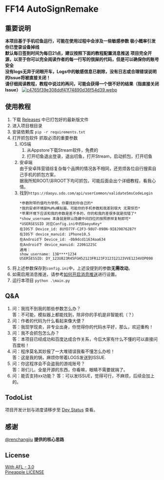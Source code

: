 # FF14 AutoSignRemake

## 重要说明
**本项目基于手机叨鱼运行，可能在使用过程中会涉及一些敏感参数 极小概率引发你已登录设备掉线**    
**默认每日签到时间为每日21点，建议按照下面的教程配置消息推送**
**项目完全开源，以至于你可以完全阅读作者的每一行写的很屎的代码，但是可以确保你的账号安全**  
**没有logs无异于闭眼开车，Logs中的敏感信息已剔除，没有日志或合理错误说明的Issue将被直接关闭！**  
**请仔细阅读教程，教程中说过的再问，可能会获得一个很不好的结果（指直接关闭Issue）**
[![c4765f39e308ddf41f74890d36f54d39.webp](https://infrasimage-r2.cf.cdn.infras.host/2023/12/22/65854fa135d83.webp)](https://infrasimage-r2.cf.cdn.infras.host/2023/12/22/65854fa135d83.webp)


## 使用教程
1. 下载 [Releases](https://github.com/KuLiPoi/FF14AutoSign/releases) 中已打包好的最新版文件
2. 进入项目根目录
3. 安装依赖库 ```pip -r requirements.txt```
4. 打开抓包软件 抓取必须的重要参数
    1. IOS端  
       1. 从Appstore下载Stream软件，免费的
       2. 打开叨鱼退出登录，退出叨鱼，打开Stream，启动抓包，打开叨鱼
    2. 安卓端  
       由于安卓阵营错综复杂每个品牌的情况各不相同，还劳烦各位自行搜索自己手机的抓包方案，  
       据我所知ROOT/非ROOT下均可抓包，可能后面会出个详细教程，看我心情。
    3. 找到```https://daoyu.sdo.com/api/userCommon/validateSmsCodeLogin```  
       ```
       *参数附带的值均为举例，你要找到你自己的*
       *我的安卓环境是MuMu模拟器，可能你的手机参数和我差别很大 无需惊恐*
       *苹果环境下应该和我的参数是差不多的，你的和我的差很多就是找错了*
       *show_username 本身就是默认隐藏中间四位的按照原样复制即可*
       *USERSESSID 对应Config.ini中的DaoyuKey*
       在IOS下 Device_id: 8UYD77F-C2F3-98U7-098N-9I8J9876287Y
       在IOS下 device_manuid: iPhone10,5 
       在Android下 Device_id: -0b9dcd11634aa634 
       在Android下 device_manuid: 2206122SC
       通用：
       show_username: 138****1234 
       USERSESSID: DY_123U823R45FGH52123FR123F312312123VVE1234VOP098
       ```
5. 将上述参数保存到```config.ini```中，上述没提到的参数**无需改动**。
6. 如需启用消息推送，请参考[如何开启消息推送](https://github.com/KuLiPoi/FF14AutoSign/tree/main/Utility/Notifications)进行设置。
7. 运行本项目 ```python .\main.py```

## Q&A
1. 问：我找不到我的那些参数怎么办？  
答：不可能，模拟器上都能找到，除非你的手机是非智能机（？）
2. 问：作者的代码为什么看起来像大便？  
答：我现学现卖，非专业出身，你觉得你的代码水平好，那么，欢迎重构！
3. 问：我不会抓包怎么办？  
答：本项目已经成功和百度达成合作关系，今后大家有什么不懂的可以直接问百度啦！
4. 问：程序莫名其妙报了一大堆错误我看不懂怎么办啦！  
答：这是我的锅，麻烦你带着LOGS发送到ISSUE.
5. 问：你这程序会不会盗我的游戏账号？  
答：哥们儿，全是开源的东西，你看嘛，眼睛不需要就捐了。
6. 问：能否支持xx功能？
答：可以发ISSUE，觉得可行，不麻烦，后续会加上的。

## TodoList
项目开发计划与进度请移步至 [Dev Status](https://github.com/orgs/FF14CN/projects/1) 查看。

## 感谢

[@renchangjiu](https://github.com/renchangjiu/FF14AutoSignIn) **提供的核心思路**

## License

[With AFL - 3.0](https://github.com/AmarokIce/PineappleDelight/blob/master/LICENSE)  
[Pineapple LICENSE](https://github.com/AmarokIce/PineappleDelight/blob/master/LICENSE.txt) 

